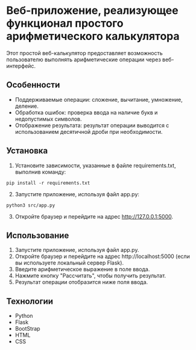 # Веб-приложение, реализующее функционал простого арифметического калькулятора

Этот простой веб-калькулятор предоставляет возможность пользователю выполнять арифметические операции через веб-интерфейс.

## Особенности

- Поддерживаемые операции: сложение, вычитание, умножение, деление.
- Обработка ошибок: проверка ввода на наличие букв и недопустимых символов.
- Отображение результата: результат операции выводится с использованием десятичной дроби при необходимости.

## Установка

1. Установите зависимости, указанные в файле requirements.txt, выполнив команду: 
```
pip install -r requirements.txt
```
2. Запустите приложение, используя файл app.py: 
```
python3 src/app.py
```
3. Откройте браузер и перейдите на адрес http://127.0.0.1:5000.

## Использование

1. Запустите приложение, используя файл app.py.
2. Откройте браузер и перейдите на адрес http://localhost:5000 (если вы используете локальный сервер Flask).
3. Введите арифметическое выражение в поле ввода.
4. Нажмите кнопку "Рассчитать", чтобы получить результат.
5. Результат операции отобразится ниже поля ввода.


## Технологии

- Python
- Flask
- BootStrap
- HTML
- CSS
